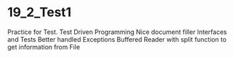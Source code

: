 # 19_2_Test1
Practice for Test. Test Driven Programming
Nice document filler Interfaces and Tests
Better handled Exceptions
Buffered Reader with split function to get information from File
